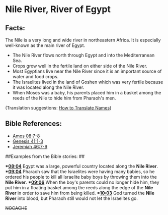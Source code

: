 # Nile River, River of Egypt #

## Facts: ##

The Nile is a very long and wide river in northeastern Africa. It is especially well-known as the main river of Egypt.

* The Nile River flows north through Egypt and into the Mediterranean Sea.
* Crops grow well in the fertile land on either side of the Nile River.
* Most Egyptians live near the Nile River since it is an important source of water and food crops.
* The Israelites lived in the land of Goshen which was very fertile because it was located along the Nile River.
* When Moses was a baby, his parents placed him in a basket among the reeds of the Nile to hide him from Pharaoh's men.

(Translation suggestions: [How to Translate Names](en/ta-vol1/translate/man/translate-names))



## Bible References: ##

* [Amos 08:7-8](en/tn/amo/help/08/07)
* [Genesis 41:1-3](en/tn/gen/help/41/01)
* [Jeremiah 46:7-9](en/tn/jer/help/46/07)

##Examples from the Bible stories: ##

  __*[08:04](en/tn/obs/help/08/04)__ Egypt was a large, powerful country located along the __Nile River__.
  __*[09:04](en/tn/obs/help/09/04)__ Pharaoh saw that the Israelites were having many babies, so he ordered his people to kill all Israelite baby boys by throwing them into the __Nile River__.
  __*[09:06](en/tn/obs/help/09/06)__ When the boy's parents could no longer hide him, they put him in a floating basket among the reeds along the edge of the __Nile River__ in order to save him from being killed. 
  __*[10:03](en/tn/obs/help/10/03)__ God turned the __Nile River__ into blood, but Pharaoh still would not let the Israelites go.



~~NOCACHE~~